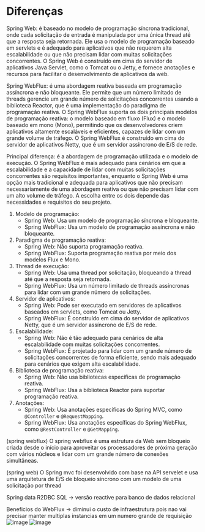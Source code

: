# Diferenças


Spring Web: é baseado no modelo de programação síncrona tradicional, onde cada solicitação de entrada é manipulada por uma única thread até que a resposta seja retornada. Ele usa o modelo de programação baseado em servlets e é adequado para aplicativos que não requerem alta escalabilidade ou que não precisam lidar com muitas solicitações concorrentes. O Spring Web é construído em cima do servidor de aplicativos Java Servlet, como o Tomcat ou o Jetty, e fornece anotações e recursos para facilitar o desenvolvimento de aplicativos da web.

Spring WebFlux: é uma abordagem reativa baseada em programação assíncrona e não bloqueante. Ele permite que um número limitado de threads gerencie um grande número de solicitações concorrentes usando a biblioteca Reactor, que é uma implementação do paradigma de programação reativa. O Spring WebFlux suporta os dois principais modelos de programação reativa: o modelo baseado em fluxo (Flux) e o modelo baseado em mono (Mono), permitindo que os desenvolvedores criem aplicativos altamente escaláveis e eficientes, capazes de lidar com um grande volume de tráfego. O Spring WebFlux é construído em cima do servidor de aplicativos Netty, que é um servidor assíncrono de E/S de rede.

Principal diferença: é a abordagem de programação utilizada e o modelo de execução. O Spring WebFlux é mais adequado para cenários em que a escalabilidade e a capacidade de lidar com muitas solicitações concorrentes são requisitos importantes, enquanto o Spring Web é uma opção mais tradicional e adequada para aplicativos que não precisam necessariamente de uma abordagem reativa ou que não precisam lidar com um alto volume de tráfego. A escolha entre os dois depende das necessidades e requisitos do seu projeto.



1. Modelo de programação:
    - Spring Web: Usa um modelo de programação síncrona e bloqueante.
    - Spring WebFlux: Usa um modelo de programação assíncrona e não bloqueante.
2. Paradigma de programação reativa:    
    - Spring Web: Não suporta programação reativa.
    - Spring WebFlux: Suporta programação reativa por meio dos modelos Flux e Mono.
3. Thread de execução:   
    - Spring Web: Usa uma thread por solicitação, bloqueando a thread até que a resposta seja retornada.
    - Spring WebFlux: Usa um número limitado de threads assíncronas para lidar com um grande número de solicitações.
4. Servidor de aplicativos:    
    - Spring Web: Pode ser executado em servidores de aplicativos baseados em servlets, como Tomcat ou Jetty.
    - Spring WebFlux: É construído em cima do servidor de aplicativos Netty, que é um servidor assíncrono de E/S de rede.
5. Escalabilidade:    
    - Spring Web: Não é tão adequado para cenários de alta escalabilidade com muitas solicitações concorrentes.
    - Spring WebFlux: É projetado para lidar com um grande número de solicitações concorrentes de forma eficiente, sendo mais adequado para cenários que exigem alta escalabilidade.
6. Biblioteca de programação reativa:    
    - Spring Web: Não usa bibliotecas específicas de programação reativa.
    - Spring WebFlux: Usa a biblioteca Reactor para suportar programação reativa.
7. Anotações:    
    - Spring Web: Usa anotações específicas do Spring MVC, como `@Controller` e `@RequestMapping`.
    - Spring WebFlux: Usa anotações específicas do Spring WebFlux, como `@RestController` e `@GetMapping`.
      
      


(spring webflux)
O spring webflux é uma estrutura da Web sem bloqueio criada desde o início para aproveitar os processadores de próxima geração com vários núcleos e lidar com um grande número de conexões simultâneas.

(spring web)
O Spring mvc foi desenvolvido com base na API servelet e usa uma arquitetura de E/S de bloqueio síncrono com um modelo de uma solicitação por thread



Spring data R2DBC SQL -> versão reactive para banco de dados relacional




Beneficios do WebFlux -> diminui o custo de infraestrutura pois nao vai precisar manter multiplas instancias em um numero grande de requisição
![image](https://github.com/CadisRaziel/difference-single-thread-spring-X-multi-thread-spring/assets/70340981/af7b7dd1-fe04-4bd4-a391-3f0b3a6d0276)
![image](https://github.com/CadisRaziel/difference-single-thread-spring-X-multi-thread-spring/assets/70340981/2c8b828c-fb8c-4cfb-9009-04327d4b076e)



